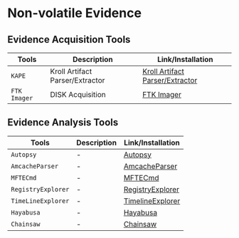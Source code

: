 # Non-volatile Evidence

## Evidence Acquisition Tools

| Tools       | Description                   | Link/Installation                                                                                         |
|-------------|-------------------------------|-----------------------------------------------------------------------------------------------------------|
| `KAPE`      | Kroll Artifact Parser/Extractor| [Kroll Artifact Parser/Extractor](https://www.kroll.com/en/services/cyber-risk/incident-response-litigation-support/kroll-artifact-parser-extractor-kape) |
| `FTK Imager`| DISK Acquisition              | [FTK Imager](https://www.exterro.com/ftk-imager)                                                          |

## Evidence Analysis Tools

| Tools             | Description | Link/Installation                                                              |
|-------------------|-------------|--------------------------------------------------------------------------------|
| `Autopsy`         | -           | [Autopsy](https://www.autopsy.com/download/)                                   |
| `AmcacheParser`   | -           | [AmcacheParser](https://f001.backblazeb2.com/file/EricZimmermanTools/AmcacheParser.zip) |
| `MFTECmd`         | -           | [MFTECmd](https://f001.backblazeb2.com/file/EricZimmermanTools/MFTECmd.zip)    |
| `RegistryExplorer`| -           | [RegistryExplorer](https://f001.backblazeb2.com/file/EricZimmermanTools/RegistryExplorer.zip) |
| `TimeLineExplorer`| -           | [TimelineExplorer](https://f001.backblazeb2.com/file/EricZimmermanTools/TimelineExplorer.zip) |
| `Hayabusa`        | -           | [Hayabusa](https://github.com/Yamato-Security/hayabusa)                        |
| `Chainsaw`        | -           | [Chainsaw](https://github.com/WithSecureLabs/chainsaw)                         |
